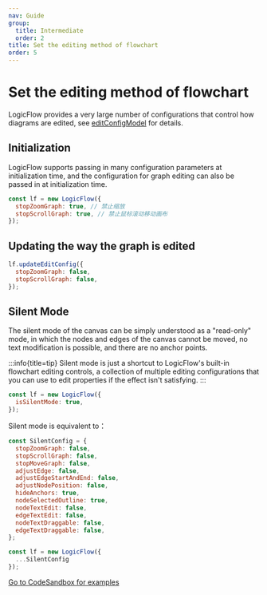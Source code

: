 ```yaml
---
nav: Guide
group:
  title: Intermediate
  order: 2
title: Set the editing method of flowchart
order: 5
---
```

# Set the editing method of flowchart

LogicFlow provides a very large number of configurations that control how diagrams are edited, see [editConfigModel](/api/edit-config-model-api) for details.

## Initialization

LogicFlow supports passing in many configuration parameters at initialization time, and the configuration for graph editing can also be passed in at initialization time.

```jsx | pure
const lf = new LogicFlow({
  stopZoomGraph: true, // 禁止缩放
  stopScrollGraph: true, // 禁止鼠标滚动移动画布
});
```

## Updating the way the graph is edited

```jsx | pure
lf.updateEditConfig({
  stopZoomGraph: false,
  stopScrollGraph: false,
});
```

## Silent Mode

The silent mode of the canvas can be simply understood as a "read-only" mode, in which the nodes and edges of the canvas cannot be moved, no text modification is possible, and there are no anchor points.

:::info{title=tip}
Silent mode is just a shortcut to LogicFlow's built-in flowchart editing controls, a collection of multiple editing configurations that you can use to edit properties if the effect isn't satisfying.
:::

```jsx | pure
const lf = new LogicFlow({
  isSilentMode: true,
});
```

Silent mode is equivalent to：

```jsx | pure
const SilentConfig = {
  stopZoomGraph: false,
  stopScrollGraph: false,
  stopMoveGraph: false,
  adjustEdge: false,
  adjustEdgeStartAndEnd: false,
  adjustNodePosition: false,
  hideAnchors: true,
  nodeSelectedOutline: true,
  nodeTextEdit: false,
  edgeTextEdit: false,
  nodeTextDraggable: false,
  edgeTextDraggable: false,
};

const lf = new LogicFlow({
  ...SilentConfig
});
```

<a href="https://codesandbox.io/embed/pedantic-microservice-db76o?fontsize=14&hidenavigation=1&theme=dark&view=preview"> Go to CodeSandbox for examples </a>
